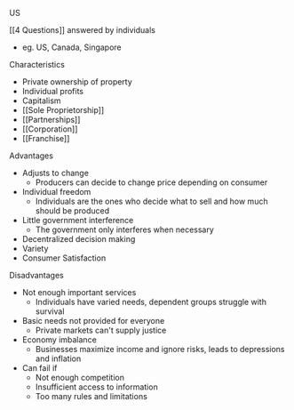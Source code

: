 
US

[[4 Questions]] answered by individuals
- eg. US, Canada, Singapore

Characteristics
- Private ownership of property
- Individual profits
- Capitalism
- [[Sole Proprietorship]]
- [[Partnerships]]
- [[Corporation]]
- [[Franchise]]

Advantages
- Adjusts to change
	- Producers can decide to change price depending on consumer 
- Individual freedom
	- Individuals are the ones who decide what to sell and how much should be produced
- Little government interference
	- The government only interferes when necessary
- Decentralized decision making
- Variety
- Consumer Satisfaction

Disadvantages
- Not enough important services
	- Individuals have varied needs, dependent groups struggle with survival
- Basic needs not provided for everyone
	- Private markets can't supply justice
- Economy imbalance
	- Businesses maximize income and ignore risks, leads to depressions and inflation
- Can fail if 
	- Not enough competition
	- Insufficient access to information
	- Too many rules and limitations



